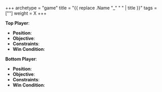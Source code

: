 +++
archetype = "game"
title = "{{ replace .Name "_" " " | title }}"
tags = [""]
weight = X
+++

**Top Player**:
  * **Position**:
  * **Objective**: 
  * **Constraints**:
  * **Win Condition**:

**Bottom Player**:
  * **Position**:
  * **Objective**: 
  * **Constraints**:
  * **Win Condition**:
